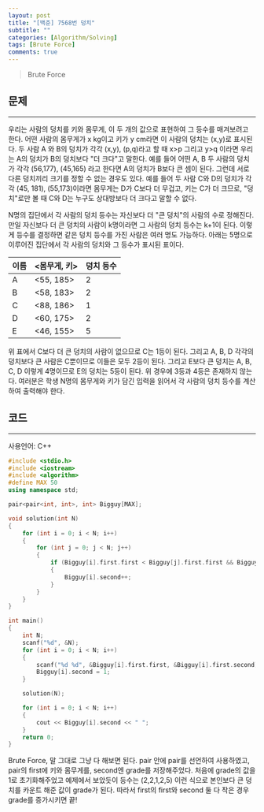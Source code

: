 ```yaml
---
layout: post
title: "[백준] 7568번 덩치"
subtitle: ""
categories: [Algorithm/Solving]
tags: [Brute Force]
comments: true
---
```


> Brute Force


## 문제
---

우리는 사람의 덩치를 키와 몸무게, 이 두 개의 값으로 표현하여 그 등수를 매겨보려고 한다. 어떤 사람의 몸무게가 x kg이고 키가 y cm라면 이 사람의 덩치는 (x,y)로 표시된다. 두 사람 A 와 B의 덩치가 각각 (x,y), (p,q)라고 할 때 x>p 그리고 y>q 이라면 우리는 A의 덩치가 B의 덩치보다 "더 크다"고 말한다. 예를 들어 어떤 A, B 두 사람의 덩치가 각각 (56,177), (45,165) 라고 한다면 A의 덩치가 B보다 큰 셈이 된다. 그런데 서로 다른 덩치끼리 크기를 정할 수 없는 경우도 있다. 예를 들어 두 사람 C와 D의 덩치가 각각 (45, 181), (55,173)이라면 몸무게는 D가 C보다 더 무겁고, 키는 C가 더 크므로, "덩치"로만 볼 때 C와 D는 누구도 상대방보다 더 크다고 말할 수 없다.

N명의 집단에서 각 사람의 덩치 등수는 자신보다 더 "큰 덩치"의 사람의 수로 정해진다. 만일 자신보다 더 큰 덩치의 사람이 k명이라면 그 사람의 덩치 등수는 k+1이 된다. 이렇게 등수를 결정하면 같은 덩치 등수를 가진 사람은 여러 명도 가능하다. 아래는 5명으로 이루어진 집단에서 각 사람의 덩치와 그 등수가 표시된 표이다.

| 이름  | <몸무게, 키>  | 덩치 등수 |
| --- | --------- | ----- |
| A   | <55, 185> | 2     |
| B   | <58, 183> | 2     |
| C   | <88, 186> | 1     |
| D   | <60, 175> | 2     |
| E   | <46, 155> | 5     |


위 표에서 C보다 더 큰 덩치의 사람이 없으므로 C는 1등이 된다. 그리고 A, B, D 각각의 덩치보다 큰 사람은 C뿐이므로 이들은 모두 2등이 된다. 그리고 E보다 큰 덩치는 A, B, C, D 이렇게 4명이므로 E의 덩치는 5등이 된다. 위 경우에 3등과 4등은 존재하지 않는다. 여러분은 학생 N명의 몸무게와 키가 담긴 입력을 읽어서 각 사람의 덩치 등수를 계산하여 출력해야 한다.

## 코드
---

사용언어: C++

```cpp
#include <stdio.h>
#include <iostream>
#include <algorithm>
#define MAX 50
using namespace std;

pair<pair<int, int>, int> Bigguy[MAX];

void solution(int N)
{
    for (int i = 0; i < N; i++)
    {
        for (int j = 0; j < N; j++)
        {
            if (Bigguy[i].first.first < Bigguy[j].first.first && Bigguy[i].first.second < Bigguy[j].first.second)
            {
                Bigguy[i].second++;
            }
        }
    }
}

int main()
{
    int N;
    scanf("%d", &N);
    for (int i = 0; i < N; i++)
    {
        scanf("%d %d", &Bigguy[i].first.first, &Bigguy[i].first.second);
        Bigguy[i].second = 1;
    }

    solution(N);

    for (int i = 0; i < N; i++)
    {
        cout << Bigguy[i].second << " ";
    }
    return 0;
}
```

Brute Force, 말 그대로 그냥 다 해보면 된다. pair 안에 pair를 선언하여 사용하였고, pair의 first에 키와 몸무게를, second엔 grade를 저장해주었다.
처음에 grade의 값을 1로 초기화해주었고 예제에서 보았듯이 등수는 (2,2,1,2,5) 이런 식으로 본인보다 큰 덩치를 카운트 해준 값이 grade가 된다. 따라서 first의 first와 second 둘 다 작은 경우 grade를 증가시키면 끝!  